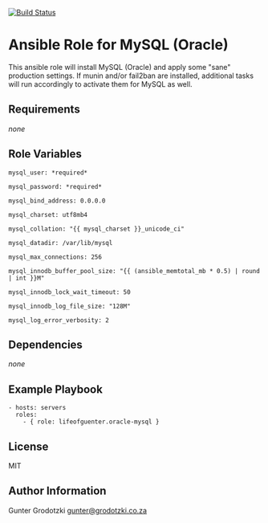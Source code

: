 [![Build Status](https://travis-ci.org/lifeofguenter/ansible-role-oracle-mysql.svg?branch=master)](https://travis-ci.org/lifeofguenter/ansible-role-oracle-mysql)

# Ansible Role for MySQL (Oracle)

This ansible role will install MySQL (Oracle) and apply some "sane" production settings.
If munin and/or fail2ban are installed, additional tasks will run accordingly to activate them for MySQL as well.

## Requirements

_none_

## Role Variables

```
mysql_user: *required*

mysql_password: *required*

mysql_bind_address: 0.0.0.0

mysql_charset: utf8mb4

mysql_collation: "{{ mysql_charset }}_unicode_ci"

mysql_datadir: /var/lib/mysql

mysql_max_connections: 256

mysql_innodb_buffer_pool_size: "{{ (ansible_memtotal_mb * 0.5) | round | int }}M"

mysql_innodb_lock_wait_timeout: 50

mysql_innodb_log_file_size: "128M"

mysql_log_error_verbosity: 2
```

## Dependencies

_none_

## Example Playbook

```
- hosts: servers
  roles:
    - { role: lifeofguenter.oracle-mysql }
```

## License

MIT

## Author Information

Gunter Grodotzki <gunter@grodotzki.co.za>
